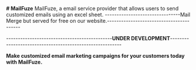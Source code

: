**# MailFuze**
MailFuze, a email service provider that allows users to send customized emails using an excel sheet. 
--------------------------------Mail Merge but served for free on our website.-----------------------------------------

---------------------------------------------**UNDER DEVELOPMENT**---------------------------------------------------------

**Make customized email marketing campaigns for your customers today with MailFuze.**
